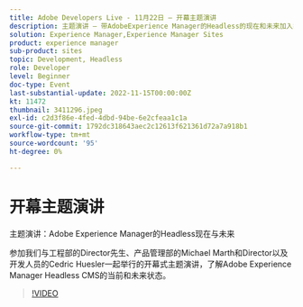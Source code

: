 ```yaml
---
title: Adobe Developers Live - 11月22日 — 开幕主题演讲
description: 主题演讲 — 带AdobeExperience Manager的Headless的现在和未来加入我们，与工程部的Director老将、产品管理部的Michael Marth和Director以及开发人员的Cedric Huesler一起参加开幕主题演讲，了解Adobe Experience Manager Headless CMS的当前和未来状态。
solution: Experience Manager,Experience Manager Sites
product: experience manager
sub-product: sites
topic: Development, Headless
role: Developer
level: Beginner
doc-type: Event
last-substantial-update: 2022-11-15T00:00:00Z
kt: 11472
thumbnail: 3411296.jpeg
exl-id: c2d3f86e-4fed-4dbd-94be-6e2cfeaa1c1a
source-git-commit: 1792dc318643aec2c12613f621361d72a7a918b1
workflow-type: tm+mt
source-wordcount: '95'
ht-degree: 0%

---
```


# 开幕主题演讲

主题演讲：Adobe Experience Manager的Headless现在与未来

参加我们与工程部的Director先生、产品管理部的Michael Marth和Director以及开发人员的Cedric Huesler一起举行的开幕式主题演讲，了解Adobe Experience Manager Headless CMS的当前和未来状态。

>[!VIDEO](https://video.tv.adobe.com/v/3411296/?quality=12&learn=on)
